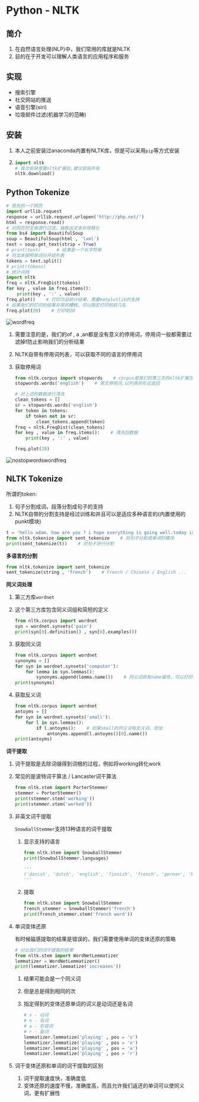 # Python - NLTK

## 简介

1. 在自然语言处理(NLP)中，我们常用的库就是NLTK
2. 目的在于开发可以理解人类语言的应用程序和服务

## 实现

* 搜索引擎
* 社交网站的推送
* 语音引擎(siri)
* 垃圾邮件过滤(机器学习的范畴)

## 安装

1. 本人之前安装过anaconda内置有NLTK库，但是可以采用`pip`等方式安装

2. ```python
   import nltk
   # 首次安装需要nltk扩展包,建议安装所有
   nltk.download()
   ```

## Python Tokenize

```python
# 首先抓一个网页
import urllib.request
response = urllib.request.urlopen('http://php.net/')
html = response.read()
# 对网页的文本进行过滤，抽取出文本并规格化
from bs4 import BeautifulSoup
soup = BeautifulSoup(html , 'lxml')
text = soup.get_text(strip = True)
# print(text)      # 结果是一个长字符串
# 将文本按照单词分开成列表
tokens = text.split()
# print(tokens)
# 统计词频
import nltk
freq = nltk.FreqDist(tokens)
for key , value in freq.items():
    print(key , ':' , value)
freq.plot()    # 打印次品统计结果，需要matplotlib的支持
# 如果我们的打印的结果非常的糟糕，可以限定打印的前几名
freq.plot(20)    # 打印前20
```

![wordfreq](/home/lantian/File/Software-Engine/Sources/Python-NLTK-Simple/wordfreq.png)

1. 需要注意的是，我们的of , a  ,an都是没有意义的停用词，停用词一般都需要过滤掉f防止影响我们的分析结果

2. NLTK自带有停用词列表，可以获取不同的语言的停用词

3. 获取停用词

   ```python
   from nltk.corpus import stopwords    # corpus是我们的第三方的nltk扩展包
   stopwords.words('english')    # 英文停用词,以列表的形式返回

   # 对上述的数据进行清洗
   clean_tokens = []
   sr = stopwords.words('english')
   for token in tokens:
       if token not in sr:
           clean_tokens.append(token)
   freq = nltk.FreqDist(clean_tokens)
   for key , value in freq.items():    # 清洗后数据
       print(key , ':' , value)

   freq.plot(20)
   ```

![nostopwordswordfreq](/home/lantian/File/Software-Engine/Sources/Python-NLTK-Simple/nostopwordswordfreq.png)

## NLTK Tokenize

所谓的token:

1. 句子分割成词，段落分割成句子的支持
2. NLTK自带的分割支持是经过训练和并且可以是适应多种语言的(内置使用的punkt模块)

```python
t = 'hello adam. how are you ? i hope everything is going well.today is a good day,see you dude.'
from nltk.tokenize import sent_tokenize    # 将句子分割成单词的模块
print(sent_tokenize(t))    # 对句子进行分割
```

**多语言的分割**

```python
from nltk.tokenize import sent_tokenize
sent_tokenize(string , 'french')    # French / Chinese / English ...	
```

**同义词处理**

1. 第三方库`wordnet`

2. 这个第三方库包含同义词组和简短的定义

   ```python
   from nltk.corpus import wordnet
   syn = wordnet.synsets('pain')
   print(syn[0].definition() , syn[0].examples())
   ```


3. 获取同义词

   ```python
   from nltk.corpus import wordnet
   synonyms = []
   for syn in wordnet.synsets('computer'):
       for lemma in syn.lemmas():
           synonyms.append(lemma.name())    # 同义词具有name属性，可以打印该同义词
   print(synonyms)
   ```

4. 获取反义词

   ```python
   from nltk.corpus import wordnet
   antoyms = []
   for syn in wordnet.synsets('small'):
       for l in syn.lemmas():
           if l.antoyms():    # 如果small的同义词有反义词，添加
               antonyms.append(l.antoyms()[0].name())
   print(antoyms)
   ```

**词干提取**

1. 词干提取是去除词缀得到词根的过程，例如将working转化work

2. 常见的是波特词干算法 / Lancaster词干算法

   ```python
   from nltk.stem import PorterStemmer
   stemmer = PorterStemmer()
   print(stemmer.stem('working'))
   print(stemmer.stem('worked'))
   ```

3. 非英文词干提取

   `SnowballStemmer`支持13种语言的词干提取

   1. 显示支持的语言

      ```python
      from nltk.stem import SnowballStemmer
      print(SnowballStemmer.languages)

      '''
      ('danish', 'dutch', 'english', 'finnish', 'french', 'german', 'hungarian', 'italian', 'norwegian', 'porter', 'portuguese', 'romanian', 'russian', 'spanish', 'swedish')
      '''
      ```

   2. 提取

      ```python
      from nltk.stem import SnowballStemmer
      french_stemmer = SnowballStemmer('french')
      print(french_stemmer.stem('french word'))
      ```

4. 单词变体还原

   有时候磁感提取的结果是错误的，我们需要使用单词的变体还原的策略

   ```python
   # 对比我们的词干提取的结果
   from nltk.stem import WordNetLemmatizer
   lemmatizer = WordNetLemmatizer()
   print(lemmatizer.lemmatize('increases'))
   ```

   1. 结果可能会是一个同义词

   2. 但是总是得到相同的次

   3. 指定得到的变体还原单词的词义是动词还是名词

      ```python
      # v - 动词
      # n - 名词
      # a - 形容词
      # r - 副词
      lemmatizer.lemmatize('playing' , pos = 'v')
      lemmatizer.lemmatize('playing' , pos = 'n')
      lemmatizer.lemmatize('playing' , pos = 'a')
      lemmatizer.lemmatize('playing' , pos = 'r')
      ```

5. 词干变体还原和单词的词干提取的区别

   1. 词干提取速度快，准确度低
   2. 变体还原的速度不慢，准确度高，而且允许我们返还的单词可以使同义词，更有扩展性